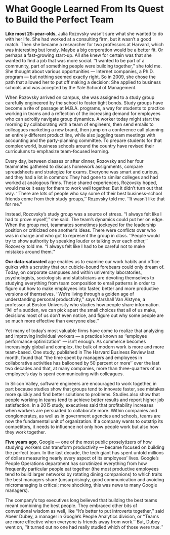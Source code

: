# **What Google Learned From Its Quest to Build the Perfect Team**


**Like most 25-year-olds**, Julia Rozovsky wasn’t sure what she wanted to do with her life. She had worked at a consulting firm, but it wasn’t a good match. Then she became a researcher for two professors at Harvard, which was interesting but lonely. Maybe a big corporation would be a better fit. Or perhaps a fast-growing start-up. All she knew for certain was that she wanted to find a job that was more social. ‘‘I wanted to be part of a community, part of something people were building together,’’ she told me. She thought about various opportunities — Internet companies, a Ph.D. program — but nothing seemed exactly right. So in 2009, she chose the path that allowed her to put off making a decision: She applied to business schools and was accepted by the Yale School of Management.

When Rozovsky arrived on campus, she was assigned to a study group carefully engineered by the school to foster tight bonds. Study groups have become a rite of passage at M.B.A. programs, a way for students to practice working in teams and a reflection of the increasing demand for employees who can adroitly navigate group dynamics. A worker today might start the morning by collaborating with a team of engineers, then send emails to colleagues marketing a new brand, then jump on a conference call planning an entirely different product line, while also juggling team meetings with accounting and the party-planning committee. To prepare students for that complex world, business schools around the country have revised their curriculums to emphasize team-focused learning.

Every day, between classes or after dinner, Rozovsky and her four teammates gathered to discuss homework assignments, compare spreadsheets and strategize for exams. Everyone was smart and curious, and they had a lot in common: They had gone to similar colleges and had worked at analogous firms. These shared experiences, Rozovsky hoped, would make it easy for them to work well together. But it didn’t turn out that way. ‘‘There are lots of people who say some of their best business-school friends come from their study groups,’’ Rozovsky told me. ‘‘It wasn’t like that for me.’’

Instead, Rozovsky’s study group was a source of stress. ‘‘I always felt like I had to prove myself,’’ she said. The team’s dynamics could put her on edge. When the group met, teammates sometimes jockeyed for the leadership position or criticized one another’s ideas. There were conflicts over who was in charge and who got to represent the group in class. ‘‘People would try to show authority by speaking louder or talking over each other,’’ Rozovsky told me. ‘‘I always felt like I had to be careful not to make mistakes around them.’’

**Our data-saturated** age enables us to examine our work habits and office quirks with a scrutiny that our cubicle-bound forebears could only dream of. Today, on corporate campuses and within university laboratories, psychologists, sociologists and statisticians are devoting themselves to studying everything from team composition to email patterns in order to figure out how to make employees into faster, better and more productive versions of themselves. ‘‘We’re living through a golden age of understanding personal productivity,’’ says Marshall Van Alstyne, a professor at Boston University who studies how people share information. ‘‘All of a sudden, we can pick apart the small choices that all of us make, decisions most of us don’t even notice, and figure out why some people are so much more effective than everyone else.’’


Yet many of today’s most valuable firms have come to realize that analyzing and improving individual workers ­— a practice known as ‘‘employee performance optimization’’ — isn’t enough. As commerce becomes increasingly global and complex, the bulk of modern work is more and more team-based. One study, published in The Harvard Business Review last month, found that ‘‘the time spent by managers and employees in collaborative activities has ballooned by 50 percent or more’’ over the last two decades and that, at many companies, more than three-quarters of an employee’s day is spent communicating with colleagues.

In Silicon Valley, software engineers are encouraged to work together, in part because studies show that groups tend to innovate faster, see mistakes more quickly and find better solutions to problems. Studies also show that people working in teams tend to achieve better results and report higher job satisfaction. In a 2015 study, executives said that profitability increases when workers are persuaded to collaborate more. Within companies and conglomerates, as well as in government agencies and schools, teams are now the fundamental unit of organization. If a company wants to outstrip its competitors, it needs to influence not only how people work but also how they work together.

**Five years ago**, Google — one of the most public proselytizers of how studying workers can transform productivity — became focused on building the perfect team. In the last decade, the tech giant has spent untold millions of dollars measuring nearly every aspect of its employees’ lives. Google’s People Operations department has scrutinized everything from how frequently particular people eat together (the most productive employees tend to build larger networks by rotating dining companions) to which traits the best managers share (unsurprisingly, good communication and avoiding micromanaging is critical; more shocking, this was news to many Google managers).

The company’s top executives long believed that building the best teams meant combining the best people. They embraced other bits of conventional wisdom as well, like ‘‘It’s better to put introverts together,’’ said Abeer Dubey, a manager in Google’s People Analytics division, or ‘‘Teams are more effective when everyone is friends away from work.’’ But, Dubey went on, ‘‘it turned out no one had really studied which of those were true.’’